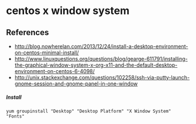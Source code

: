 # centos x window system

## References
* http://blog.nowherelan.com/2013/12/24/install-a-desktop-environment-on-centos-minimal-install/
* http://www.linuxquestions.org/questions/blog/gearge-611791/installing-the-graphical-window-system-x-org-x11-and-the-default-desktop-environment-on-centos-6-4098/
* http://unix.stackexchange.com/questions/102258/ssh-via-putty-launch-gnome-session-and-gnome-panel-in-one-window

##### Install
```
yum groupinstall "Desktop" "Desktop Platform" "X Window System" "Fonts"
```
